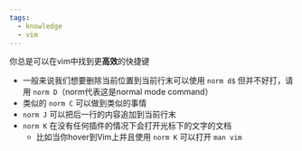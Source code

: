 ```yaml
---
tags:
  - knowledge
  - vim
---
```

你总是可以在vim中找到更**高效**的快捷键
- 一般来说我们想要删除当前位置到当前行末可以使用 `norm d$` 但并不好打，请用 `norm D`（norm代表这是normal mode command）
- 类似的 `norm C` 可以做到类似的事情
-  `norm J` 可以把后一行的内容追加到当前行末
-  `norm K` 在没有任何插件的情况下会打开光标下的文字的文档
	- 比如当你hover到Vim上并且使用 `norm K` 可以打开 `man vim`